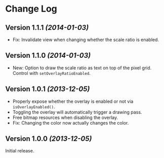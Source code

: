 Change Log
==========

Version 1.1.1 *(2014-01-03)*
----------------------------

 * Fix: Invalidate view when changing whether the scale ratio is enabled.


Version 1.1.0 *(2014-01-03)*
----------------------------

 * New: Option to draw the scale ratio as text on top of the pixel grid. Control with
   `setOverlayRatioEnabled`.


Version 1.0.1 *(2013-12-05)*
----------------------------

 * Properly expose whether the overlay is enabled or not via `isOverlayEnabled()`.
 * Toggling the overlay will automatically trigger a drawing pass.
 * Free bitmap resources when disabling the overlay.
 * Fix: Changing the color now actually changes the color.


Version 1.0.0 *(2013-12-05)*
----------------------------

Initial release.
